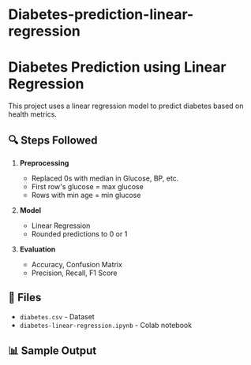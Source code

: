 # Diabetes-prediction-linear-regression
# Diabetes Prediction using Linear Regression

This project uses a linear regression model to predict diabetes based on health metrics.

## 🔍 Steps Followed

1. **Preprocessing**
   - Replaced 0s with median in Glucose, BP, etc.
   - First row's glucose = max glucose
   - Rows with min age = min glucose

2. **Model**
   - Linear Regression
   - Rounded predictions to 0 or 1

3. **Evaluation**
   - Accuracy, Confusion Matrix
   - Precision, Recall, F1 Score

## 📁 Files

- `diabetes.csv` - Dataset
- `diabetes-linear-regression.ipynb` - Colab notebook

## 📊 Sample Output

